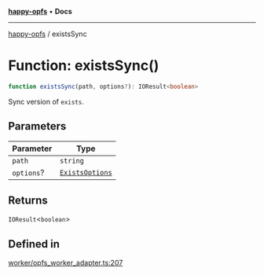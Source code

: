 [**happy-opfs**](../README.md) • **Docs**

***

[happy-opfs](../README.md) / existsSync

# Function: existsSync()

```ts
function existsSync(path, options?): IOResult<boolean>
```

Sync version of `exists`.

## Parameters

| Parameter | Type |
| ------ | ------ |
| `path` | `string` |
| `options`? | [`ExistsOptions`](../interfaces/ExistsOptions.md) |

## Returns

`IOResult`\<`boolean`\>

## Defined in

[worker/opfs\_worker\_adapter.ts:207](https://github.com/JiangJie/happy-opfs/blob/a6314c4612c605f77895adcb9d6d91abcaafaa7d/src/worker/opfs_worker_adapter.ts#L207)
